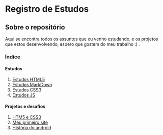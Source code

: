 <!--
**EduardoDuduu/EduardoDuduu** is a ✨ _special_ ✨ repository because its `README.md` (this file) appears on your GitHub profile.

Here are some ideas to get you started:

- 🔭 I’m currently working on ...
- 🌱 I’m currently learning ...
- 👯 I’m looking to collaborate on ...
- 🤔 I’m looking for help with ...
- 💬 Ask me about ...
- 📫 How to reach me: ...
- 😄 Pronouns: ...
- ⚡ Fun fact: ...
- Hi there 👋
-->
# Registro de Estudos

## Sobre o repositório
Aqui se encontra todos os assuntos que eu venho estudando, e os projetos que estou desenvolvendo, espero que gostem do meu trabalho :) .

### Índice
#### Estudos
1. [Estudos HTML5](https://github.com/EduardoDuduu/estudosHTML)
2. [Estudos MarkDown](https://github.com/EduardoDuduu/etudosMarkDown)
3. [Estudos CSS3](https://github.com/EduardoDuduu/estudosCSS3)
4. [Estudos JS](https://github.com/EduardoDuduu/estudosJS)
#### Projetos e desafios
1. [HTM5 e CSS3](https://github.com/EduardoDuduu/html-css)
2. [Meu primeiro site](https://eduardoduduu.github.io/primeiro-site)
3. [História do android](https://eduardoduduu.github.io/historia-do-android/)
